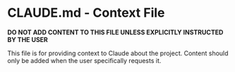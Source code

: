 # CLAUDE.md - Context File

**DO NOT ADD CONTENT TO THIS FILE UNLESS EXPLICITLY INSTRUCTED BY THE USER**

This file is for providing context to Claude about the project.
Content should only be added when the user specifically requests it.